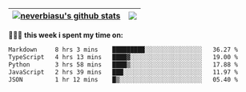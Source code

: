 | <a href="https://github.com/neverbiasu"><img align="center" src="https://github-readme-stats.vercel.app/api?username=neverbiasu&theme=dracula&show_icons=true&hide_border=true&count_private=true" alt="neverbiasu's github stats" /></a> | <a href="https://github.com/neverbiasu"><img align="center" src="https://github-readme-stats.vercel.app/api/top-langs/?username=neverbiasu&theme=dracula&show_icons=true&hide_border=true&layout=compact" /></a> |
| ------------- | ------------- |

👨🏾‍💻 **this week i spent my time on:**
<!--START_SECTION:waka-->

```txt
Markdown     8 hrs 3 mins    █████████░░░░░░░░░░░░░░░░   36.27 %
TypeScript   4 hrs 13 mins   ████▓░░░░░░░░░░░░░░░░░░░░   19.00 %
Python       3 hrs 58 mins   ████▒░░░░░░░░░░░░░░░░░░░░   17.88 %
JavaScript   2 hrs 39 mins   ███░░░░░░░░░░░░░░░░░░░░░░   11.97 %
JSON         1 hr 12 mins    █▒░░░░░░░░░░░░░░░░░░░░░░░   05.40 %
```

<!--END_SECTION:waka-->
